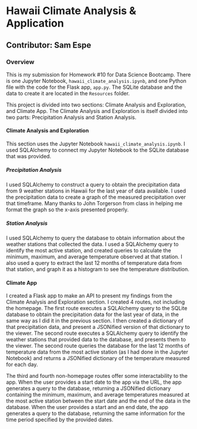 # Hawaii Climate Analysis & Application

## Contributor: Sam Espe

### Overview
This is my submission for Homework #10 for Data Science Bootcamp. There is one Jupyter Notebook, `hawaii_climate_analysis.ipynb`, and one Python file with the code for the Flask app, `app.py`. The SQLite database and the data to create it are located in the `Resources` folder.

This project is divided into two sections: Climate Analysis and Exploration, and Climate App. The Climate Analysis and Exploration is itself divided into two parts: Precipitation Analysis and Station Analysis.

#### Climate Analysis and Exploration

This section uses the Jupyter Notebook `hawaii_climate_analysis.ipynb`. I used SQLAlchemy to connect my Jupyter Notebook to the SQLite database that was provided. 

##### Precipitation Analysis
I used SQLAlchemy to construct a query to obtain the precipitation data from 9 weather stations in Hawaii for the last year of data available. I used the precipitation data to create a graph of the measured precipitation over that timeframe. Many thanks to John Torgerson from class in helping me format the graph so the x-axis presented properly.

##### Station Analysis
I used SQLAlchemy to query the database to obtain information about the weather stations that collected the data. I used a SQLAlchemy query to identify the most active station, and created queries to calculate the minimum, maximum, and average temperature observed at that station. I also used a query to extract the last 12 months of temperature data from that station, and graph it as a histogram to see the temperature distribution.

#### Climate App
I created a Flask app to make an API to present my findings from the Climate Analysis and Exploration section. I created 4 routes, not including the homepage. The first route executes a SQLAlchemy query to the SQLite database to obtain the precipitation data for the last year of data, in the same way as I did it in the previous section. I then created a dictionary of that precipitation data, and present a JSONified version of that dictionary to the viewer. The second route executes a SQLAlchemy query to identify the weather stations that provided data to the database, and presents them to the viewer. The second route queries the database for the last 12 months of temperature data from the most active station (as I had done in the Jupyter Notebook) and returns a JSONified dictionary of the temperature measured for each day.

The third and fourth non-homepage routes offer some interactability to the app. When the user provides a start date to the app via the URL, the app generates a query to the database, returning a JSONified dictionary containing the minimum, maximum, and average temperatures measured at the most active station between the start date and the end of the data in the database. When the user provides a start and an end date, the app generates a query to the database, returning the same information for the time period specified by the provided dates.
